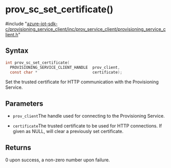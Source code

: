 # prov_sc_set_certificate()

\#include "[azure-iot-sdk-c/provisioning_service_client/inc/prov_service_client/provisioning_service_client.h](../iot-c-ref-provisioning-service-client-h.md)"  

## Syntax

```C
int prov_sc_set_certificate(
  PROVISIONING_SERVICE_CLIENT_HANDLE  prov_client,
  const char *                        certificate);
```

Set the trusted certificate for HTTP communication with the Provisioning Service.

## Parameters
* `prov_client`The handle used for connecting to the Provisioning Service. 

* `certificate`The trusted certificate to be used for HTTP connections. If given as NULL, will clear a previously set certificate.

## Returns
0 upon success, a non-zero number upon failure.

